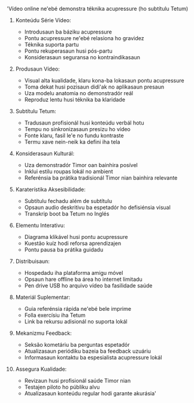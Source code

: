 'Vídeo online ne'ebé demonstra téknika acupressure (ho subtítulu Tetum)

1. Konteúdu Série Vídeo:
   - Introdusaun ba báziku acupressure
   - Pontu acupressure ne'ebé relasiona ho gravidez
   - Téknika suporta partu
   - Pontu rekuperasaun husi pós-partu
   - Konsiderasaun seguransa no kontraindikasaun

2. Produsaun Vídeo:
   - Visual alta kualidade, klaru kona-ba lokasaun pontu acupressure
   - Toma dekat husi pozisaun didi'ak no aplikasaun presaun
   - Uza modelu anatomia no demonstradór reál
   - Reproduz lentu husi téknika ba klaridade

3. Subtítulu Tetum:
   - Tradusaun profisionál husi konteúdu verbál hotu
   - Tempu no sinkronizasaun presizu ho vídeo
   - Fonte klaru, fasil le'e no fundu kontraste
   - Termu xave nein-neik ka defini iha tela

4. Konsiderasaun Kulturál:
   - Uza demonstradór Timor oan bainhira posível
   - Inklui estilu roupas lokál no ambient
   - Referénsia ba prátika tradisionál Timor nian bainhira relevante

5. Karaterístika Aksesibilidade:
   - Subtítulu fechadu além de subtítulu
   - Opsaun audio deskritivu ba espetadór ho defisiénsia visual
   - Transkrip boot ba Tetum no Inglés

6. Elementu Interativu:
   - Diagrama klikável husi pontu acupressure
   - Kuestão kuíz hodi reforsa aprendizajen
   - Pontu pausa ba prátika guidadu

7. Distribuisaun:
   - Hospedadu iha plataforma amigu móvel
   - Opsaun hare offline ba área ho internet limitadu
   - Pen drive USB ho arquivo vídeo ba fasilidade saúde

8. Materiál Suplementar:
   - Guia referénsia rápida ne'ebé bele imprime
   - Folla exercísiu iha Tetum
   - Link ba rekursu adisionál no suporta lokál

9. Mekanizmu Feedback:
   - Seksão kometáriu ba perguntas espetadór
   - Atualizasaun periódiku bazeia ba feedback uzuáriu
   - Informasaun kontaktu ba espesialista acupressure lokál

10. Assegura Kualidade:
    - Revizaun husi profisionál saúde Timor nian
    - Testajen piloto ho públiku alvu
    - Atualizasaun konteúdu regular hodi garante akurásia'